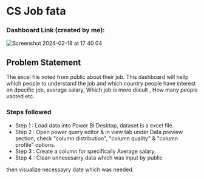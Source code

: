# CS Job fata

### Dashboard Link (created by me): 
![Screenshot 2024-02-18 at 17 40 04](https://github.com/imon333/JOB-data-PowerBI/assets/140762800/435b4487-1dc6-4337-9538-ed09888d3f04)

## Problem Statement
The excel file voted from public about their job.
This dashboard will hellp which people to understand the job and which country people have interest on dpecific job, average salary, Which job is more diicult , How many people vaoted  etc.
  
### Steps followed 

- Step 1 : Load data into Power BI Desktop, dataset is a excel file.
- Step 2 : Open power query editor & in view tab under Data preview section, check "column distribution", "column quality" & "column profile" options.
- Step 3 : Create a column for specifically Average      salary.
- Step 4 : Clean unnesesarry data which was input by public
 
 then visualize necessayry date which was needed.
